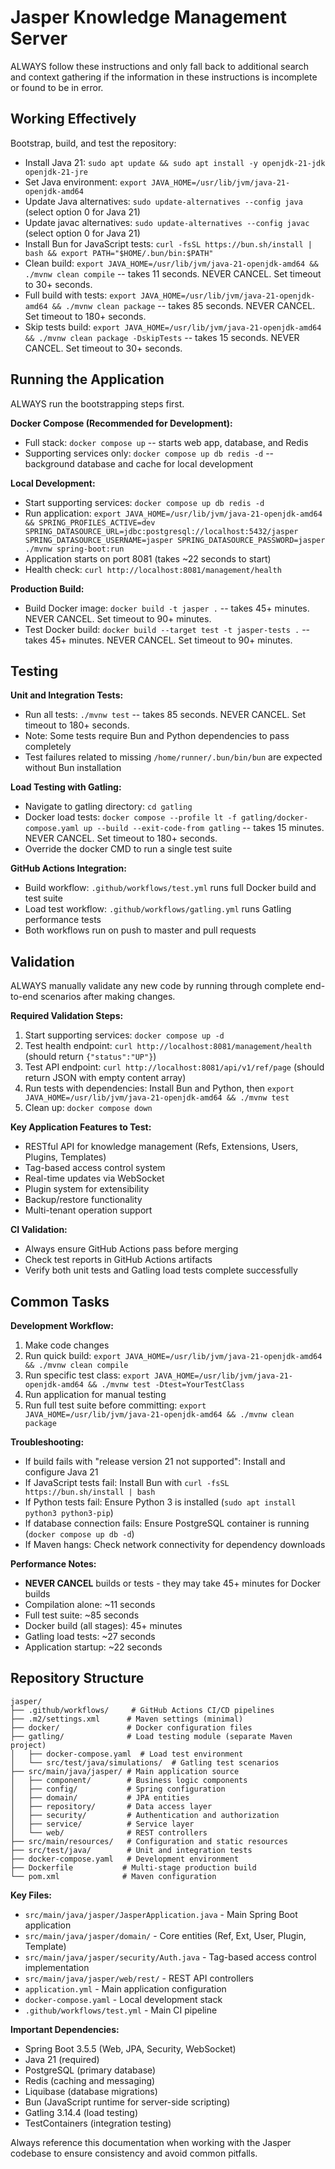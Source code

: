# Jasper Knowledge Management Server

ALWAYS follow these instructions and only fall back to additional search and context gathering if the information in these instructions is incomplete or found to be in error.

## Working Effectively

Bootstrap, build, and test the repository:

- Install Java 21: `sudo apt update && sudo apt install -y openjdk-21-jdk openjdk-21-jre`
- Set Java environment: `export JAVA_HOME=/usr/lib/jvm/java-21-openjdk-amd64`
- Update Java alternatives: `sudo update-alternatives --config java` (select option 0 for Java 21)
- Update javac alternatives: `sudo update-alternatives --config javac` (select option 0 for Java 21)
- Install Bun for JavaScript tests: `curl -fsSL https://bun.sh/install | bash && export PATH="$HOME/.bun/bin:$PATH"`
- Clean build: `export JAVA_HOME=/usr/lib/jvm/java-21-openjdk-amd64 && ./mvnw clean compile` -- takes 11 seconds. NEVER CANCEL. Set timeout to 30+ seconds.
- Full build with tests: `export JAVA_HOME=/usr/lib/jvm/java-21-openjdk-amd64 && ./mvnw clean package` -- takes 85 seconds. NEVER CANCEL. Set timeout to 180+ seconds.
- Skip tests build: `export JAVA_HOME=/usr/lib/jvm/java-21-openjdk-amd64 && ./mvnw clean package -DskipTests` -- takes 15 seconds. NEVER CANCEL. Set timeout to 30+ seconds.

## Running the Application

ALWAYS run the bootstrapping steps first.

**Docker Compose (Recommended for Development):**
- Full stack: `docker compose up` -- starts web app, database, and Redis
- Supporting services only: `docker compose up db redis -d` -- background database and cache for local development

**Local Development:**
- Start supporting services: `docker compose up db redis -d`
- Run application: `export JAVA_HOME=/usr/lib/jvm/java-21-openjdk-amd64 && SPRING_PROFILES_ACTIVE=dev SPRING_DATASOURCE_URL=jdbc:postgresql://localhost:5432/jasper SPRING_DATASOURCE_USERNAME=jasper SPRING_DATASOURCE_PASSWORD=jasper ./mvnw spring-boot:run`
- Application starts on port 8081 (takes ~22 seconds to start)
- Health check: `curl http://localhost:8081/management/health`

**Production Build:**
- Build Docker image: `docker build -t jasper .` -- takes 45+ minutes. NEVER CANCEL. Set timeout to 90+ minutes.
- Test Docker build: `docker build --target test -t jasper-tests .` -- takes 45+ minutes. NEVER CANCEL. Set timeout to 90+ minutes.

## Testing

**Unit and Integration Tests:**
- Run all tests: `./mvnw test` -- takes 85 seconds. NEVER CANCEL. Set timeout to 180+ seconds.
- Note: Some tests require Bun and Python dependencies to pass completely
- Test failures related to missing `/home/runner/.bun/bin/bun` are expected without Bun installation

**Load Testing with Gatling:**
- Navigate to gatling directory: `cd gatling`
- Docker load tests: `docker compose --profile lt -f gatling/docker-compose.yaml up --build --exit-code-from gatling` -- takes 15 minutes. NEVER CANCEL. Set timeout to 180+ seconds.
- Override the docker CMD to run a single test suite

**GitHub Actions Integration:**
- Build workflow: `.github/workflows/test.yml` runs full Docker build and test suite
- Load test workflow: `.github/workflows/gatling.yml` runs Gatling performance tests
- Both workflows run on push to master and pull requests

## Validation

ALWAYS manually validate any new code by running through complete end-to-end scenarios after making changes.

**Required Validation Steps:**
1. Start supporting services: `docker compose up -d`
2. Test health endpoint: `curl http://localhost:8081/management/health` (should return `{"status":"UP"}`)
3. Test API endpoint: `curl http://localhost:8081/api/v1/ref/page` (should return JSON with empty content array)
4. Run tests with dependencies: Install Bun and Python, then `export JAVA_HOME=/usr/lib/jvm/java-21-openjdk-amd64 && ./mvnw test`
5. Clean up: `docker compose down`

**Key Application Features to Test:**
- RESTful API for knowledge management (Refs, Extensions, Users, Plugins, Templates)
- Tag-based access control system
- Real-time updates via WebSocket
- Plugin system for extensibility
- Backup/restore functionality
- Multi-tenant operation support

**CI Validation:**
- Always ensure GitHub Actions pass before merging
- Check test reports in GitHub Actions artifacts
- Verify both unit tests and Gatling load tests complete successfully

## Common Tasks

**Development Workflow:**
1. Make code changes
2. Run quick build: `export JAVA_HOME=/usr/lib/jvm/java-21-openjdk-amd64 && ./mvnw clean compile`
3. Run specific test class: `export JAVA_HOME=/usr/lib/jvm/java-21-openjdk-amd64 && ./mvnw test -Dtest=YourTestClass`
4. Run application for manual testing
5. Run full test suite before committing: `export JAVA_HOME=/usr/lib/jvm/java-21-openjdk-amd64 && ./mvnw clean package`

**Troubleshooting:**
- If build fails with "release version 21 not supported": Install and configure Java 21
- If JavaScript tests fail: Install Bun with `curl -fsSL https://bun.sh/install | bash`
- If Python tests fail: Ensure Python 3 is installed (`sudo apt install python3 python3-pip`)
- If database connection fails: Ensure PostgreSQL container is running (`docker compose up db -d`)
- If Maven hangs: Check network connectivity for dependency downloads

**Performance Notes:**
- **NEVER CANCEL** builds or tests - they may take 45+ minutes for Docker builds
- Compilation alone: ~11 seconds
- Full test suite: ~85 seconds  
- Docker build (all stages): 45+ minutes
- Gatling load tests: ~27 seconds
- Application startup: ~22 seconds

## Repository Structure

```
jasper/
├── .github/workflows/     # GitHub Actions CI/CD pipelines
├── .m2/settings.xml      # Maven settings (minimal)
├── docker/               # Docker configuration files
├── gatling/              # Load testing module (separate Maven project)
│   ├── docker-compose.yaml  # Load test environment
│   └── src/test/java/simulations/  # Gatling test scenarios
├── src/main/java/jasper/ # Main application source
│   ├── component/        # Business logic components
│   ├── config/           # Spring configuration
│   ├── domain/           # JPA entities
│   ├── repository/       # Data access layer
│   ├── security/         # Authentication and authorization
│   ├── service/          # Service layer
│   └── web/              # REST controllers
├── src/main/resources/   # Configuration and static resources
├── src/test/java/        # Unit and integration tests
├── docker-compose.yaml   # Development environment
├── Dockerfile           # Multi-stage production build
└── pom.xml              # Maven configuration
```

**Key Files:**
- `src/main/java/jasper/JasperApplication.java` - Main Spring Boot application
- `src/main/java/jasper/domain/` - Core entities (Ref, Ext, User, Plugin, Template)
- `src/main/java/jasper/security/Auth.java` - Tag-based access control implementation
- `src/main/java/jasper/web/rest/` - REST API controllers
- `application.yml` - Main application configuration
- `docker-compose.yaml` - Local development stack
- `.github/workflows/test.yml` - Main CI pipeline

**Important Dependencies:**
- Spring Boot 3.5.5 (Web, JPA, Security, WebSocket)
- Java 21 (required)
- PostgreSQL (primary database)
- Redis (caching and messaging)
- Liquibase (database migrations)
- Bun (JavaScript runtime for server-side scripting)
- Gatling 3.14.4 (load testing)
- TestContainers (integration testing)

Always reference this documentation when working with the Jasper codebase to ensure consistency and avoid common pitfalls.
